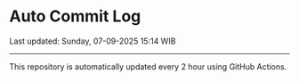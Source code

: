 # Auto Commit Log

Last updated: Sunday, 07-09-2025 15:14 WIB

---

This repository is automatically updated every 2 hour using GitHub Actions.
